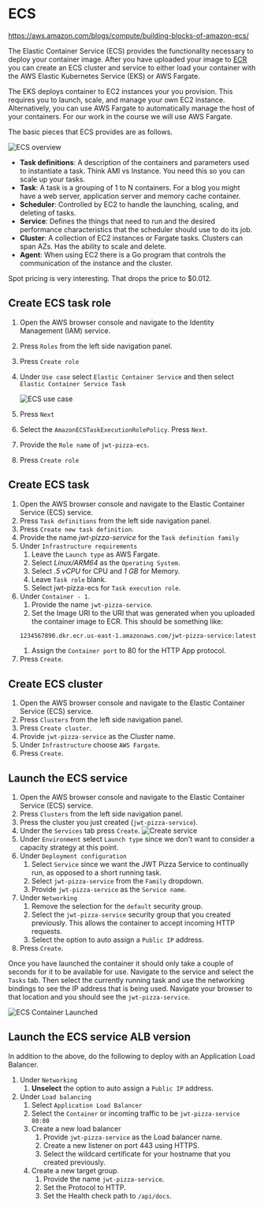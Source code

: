 # ECS

https://aws.amazon.com/blogs/compute/building-blocks-of-amazon-ecs/

The Elastic Container Service (ECS) provides the functionality necessary to deploy your container image. After you have uploaded your image to [ECR](../awsEcr/awsEcr.md) you can create an ECS cluster and service to either load your container with the AWS Elastic Kubernetes Service (EKS) or AWS Fargate.

The EKS deploys container to EC2 instances your you provision. This requires you to launch, scale, and manage your own EC2 instance. Alternatively, you can use AWS Fargate to automatically manage the host of your containers. For our work in the course we will use AWS Fargate.

The basic pieces that ECS provides are as follows.

![ECS overview](ecsOverview.png)

- **Task definitions**: A description of the containers and parameters used to instantiate a task. Think AMI vs Instance. You need this so you can scale up your tasks.
- **Task**: A task is a grouping of 1 to N containers. For a blog you might have a web server, application server and memory cache container.
- **Scheduler**: Controlled by EC2 to handle the launching, scaling, and deleting of tasks.
- **Service**: Defines the things that need to run and the desired performance characteristics that the scheduler should use to do its job.
- **Cluster**: A collection of EC2 instances or Fargate tasks. Clusters can span AZs. Has the ability to scale and delete.
- **Agent**: When using EC2 there is a Go program that controls the communication of the instance and the cluster.

Spot pricing is very interesting. That drops the price to $0.012.

## Create ECS task role

1. Open the AWS browser console and navigate to the Identity Management (IAM) service.
1. Press `Roles` from the left side navigation panel.
1. Press `Create role`
1. Under `Use case` select `Elastic Container Service` and then select `Elastic Container Service Task`

   ![ECS use case](ecsUseCase.png)

1. Press `Next`
1. Select the `AmazonECSTaskExecutionRolePolicy`. Press `Next`.
1. Provide the `Role name` of `jwt-pizza-ecs`.
1. Press `Create role`

## Create ECS task

1. Open the AWS browser console and navigate to the Elastic Container Service (ECS) service.
1. Press `Task definitions` from the left side navigation panel.
1. Press `Create new task definition`.
1. Provide the name _jwt-pizza-service_ for the `Task definition family`
1. Under `Infrastructure requirements`
   1. Leave the `Launch type` as AWS Fargate.
   1. Select _Linux/ARM64_ as the `Operating System`.
   1. Select _.5 vCPU_ for CPU and _1 GB_ for Memory.
   1. Leave `Task role` blank.
   1. Select jwt-pizza-ecs for `Task execution role`.
1. Under `Container - 1`.
   1. Provide the name `jwt-pizza-service`.
   1. Set the Image URI to the URI that was generated when you uploaded the container image to ECR. This should be something like:
   ```sh
   1234567890.dkr.ecr.us-east-1.amazonaws.com/jwt-pizza-service:latest
   ```
   1. Assign the `Container port` to 80 for the HTTP App protocol.
1. Press `Create`.

## Create ECS cluster

1. Open the AWS browser console and navigate to the Elastic Container Service (ECS) service.
1. Press `Clusters` from the left side navigation panel.
1. Press `Create cluster`.
1. Provide `jwt-pizza-service` as the Cluster name.
1. Under `Infrastructure` choose `AWS Fargate`.
1. Press `Create`.

## Launch the ECS service

1. Open the AWS browser console and navigate to the Elastic Container Service (ECS) service.
1. Press `Clusters` from the left side navigation panel.
1. Press the cluster you just created (`jwt-pizza-service`).
1. Under the `Services` tab press `Create`.
   ![Create service](createService.png)
1. Under `Environment` select `Launch type` since we don't want to consider a capacity strategy at this point.
1. Under `Deployment configuration`
   1. Select `Service` since we want the JWT Pizza Service to continually run, as opposed to a short running task.
   1. Select `jwt-pizza-service` from the `Family` dropdown.
   1. Provide `jwt-pizza-service` as the `Service name`.
1. Under `Networking`
   1. Remove the selection for the `default` security group.
   1. Select the `jwt-pizza-service` security group that you created previously. This allows the container to accept incoming HTTP requests.
   1. Select the option to auto assign a `Public IP` address.
1. Press `Create`.

Once you have launched the container it should only take a couple of seconds for it to be available for use. Navigate to the service and select the `Tasks` tab. Then select the currently running task and use the networking bindings to see the IP address that is being used. Navigate your browser to that location and you should see the `jwt-pizza-service`.

![ECS Container Launched](ecsContainerLaunched.gif)

## Launch the ECS service ALB version

In addition to the above, do the following to deploy with an Application Load Balancer.

1. Under `Networking`
   1. **Unselect** the option to auto assign a `Public IP` address.
1. Under `Load balancing`
   1. Select `Application Load Balancer`
   1. Select the `Container` or incoming traffic to be `jwt-pizza-service 80:80`
   1. Create a new load balancer
      1. Provide `jwt-pizza-service` as the Load balancer name.
      1. Create a new listener on port 443 using HTTPS.
      1. Select the wildcard certificate for your hostname that you created previously.
   1. Create a new target group.
      1. Provide the name `jwt-pizza-service`.
      1. Set the Protocol to HTTP.
      1. Set the Health check path to `/api/docs`.

